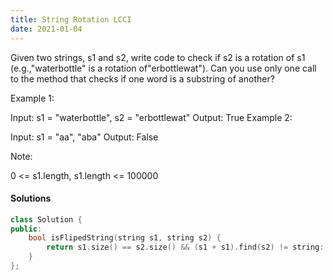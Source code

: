 ```yaml
---
title: String Rotation LCCI
date: 2021-01-04
---
```

Given two strings, s1 and s2, write code to check if s2 is a rotation of s1 (e.g.,"waterbottle" is a rotation of"erbottlewat"). Can you use only one call to the method that checks if one word is a substring of another?

Example 1:

Input: s1 = "waterbottle", s2 = "erbottlewat"
Output: True
Example 2:

Input: s1 = "aa", "aba"
Output: False
 

Note:

0 <= s1.length, s1.length <= 100000

#### Solutions

```cpp
class Solution {
public:
    bool isFlipedString(string s1, string s2) {
        return s1.size() == s2.size() && (s1 + s1).find(s2) != string::npos;
    }
};
```